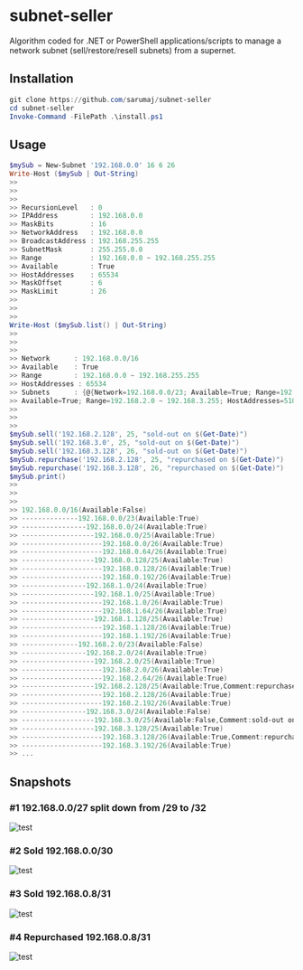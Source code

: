 # subnet-seller

Algorithm coded for .NET or PowerShell applications/scripts to manage a network subnet (sell/restore/resell subnets) from a supernet.

## Installation

```powershell
git clone https://github.com/sarumaj/subnet-seller
cd subnet-seller
Invoke-Command -FilePath .\install.ps1
```

## Usage
```powershell
$mySub = New-Subnet '192.168.0.0' 16 6 26
Write-Host ($mySub | Out-String)
>> 
>> 
>> 
>> RecursionLevel   : 0
>> IPAddress        : 192.168.0.0
>> MaskBits         : 16
>> NetworkAddress   : 192.168.0.0
>> BroadcastAddress : 192.168.255.255
>> SubnetMask       : 255.255.0.0
>> Range            : 192.168.0.0 ~ 192.168.255.255
>> Available        : True
>> HostAddresses    : 65534
>> MaskOffset       : 6
>> MaskLimit        : 26
>> 
>> 
>> 
Write-Host ($mySub.list() | Out-String)
>> 
>> 
>>
>> Network      : 192.168.0.0/16
>> Available    : True
>> Range        : 192.168.0.0 ~ 192.168.255.255
>> HostAddresses : 65534
>> Subnets      : {@{Network=192.168.0.0/23; Available=True; Range=192.168.0.0 ~ 192.168.1.255; HostAddresses=510; Subnets=System.Object[]}, @{Network=192.168.2.0/23; 
>> Available=True; Range=192.168.2.0 ~ 192.168.3.255; HostAddresses=510; Subnets=System.Object[]}...}
>> 
>> 
>> 
$mySub.sell('192.168.2.128', 25, "sold-out on $(Get-Date)")
$mySub.sell('192.168.3.0', 25, "sold-out on $(Get-Date)")
$mySub.sell('192.168.3.128', 26, "sold-out on $(Get-Date)")
$mySub.repurchase('192.168.2.128', 25, "repurchased on $(Get-Date)")
$mySub.repurchase('192.168.3.128', 26, "repurchased on $(Get-Date)")
$mySub.print()
>> 
>> 
>> 
>> 192.168.0.0/16(Available:False)
>> --------------192.168.0.0/23(Available:True)
>> ----------------192.168.0.0/24(Available:True)
>> ------------------192.168.0.0/25(Available:True)
>> --------------------192.168.0.0/26(Available:True)
>> --------------------192.168.0.64/26(Available:True)
>> ------------------192.168.0.128/25(Available:True)
>> --------------------192.168.0.128/26(Available:True)
>> --------------------192.168.0.192/26(Available:True)
>> ----------------192.168.1.0/24(Available:True)
>> ------------------192.168.1.0/25(Available:True)
>> --------------------192.168.1.0/26(Available:True)
>> --------------------192.168.1.64/26(Available:True)
>> ------------------192.168.1.128/25(Available:True)
>> --------------------192.168.1.128/26(Available:True)
>> --------------------192.168.1.192/26(Available:True)
>> --------------192.168.2.0/23(Available:False)
>> ----------------192.168.2.0/24(Available:True)
>> ------------------192.168.2.0/25(Available:True)
>> --------------------192.168.2.0/26(Available:True)
>> --------------------192.168.2.64/26(Available:True)
>> ------------------192.168.2.128/25(Available:True,Comment:repurchased on 04/25/2022 10:14:45)
>> --------------------192.168.2.128/26(Available:True)
>> --------------------192.168.2.192/26(Available:True)
>> ----------------192.168.3.0/24(Available:False)
>> ------------------192.168.3.0/25(Available:False,Comment:sold-out on 04/25/2022 10:14:45)
>> ------------------192.168.3.128/25(Available:True)
>> --------------------192.168.3.128/26(Available:True,Comment:repurchased on 04/25/2022 10:14:45)
>> --------------------192.168.3.192/26(Available:True)
>> ...
```

## Snapshots

### #1 192.168.0.0/27 split down from /29 to /32
![test](plantuml/output/%230%20init%20192.168.0.0%20from%2029%20to%2032.png)

### #2 Sold 192.168.0.0/30
![test](plantuml/output/%231%20sold%20192.168.0.0_30.png)

### #3 Sold 192.168.0.8/31
![test](plantuml/output/%232%20sold%20192.168.0.8_31.png)

### #4 Repurchased 192.168.0.8/31
![test](plantuml/output/%233%20repurchased%20192.168.0.8_31.png)
